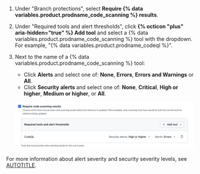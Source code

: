 1. Under "Branch protections", select **Require {% data variables.product.prodname_code_scanning %} results**.
1. Under "Required tools and alert thresholds", click **{% octicon "plus" aria-hidden="true" %} Add tool** and select a {% data variables.product.prodname_code_scanning %} tool with the dropdown. For example, "{% data variables.product.prodname_codeql %}".
1. Next to the name of a {% data variables.product.prodname_code_scanning %} tool:
    * Click **Alerts** and select one of: **None**, **Errors**, **Errors and Warnings** or **All**.
    * Click **Security alerts** and select one of: **None**, **Critical**, **High or higher**, **Medium or higher**, or **All**.

    ![Screenshot of the "Required tools and alert thresholds" section of "Rulesets" settings.](/assets/images/help/repository/rulesets-require-code-scanning.png)

For more information about alert severity and security severity levels, see [AUTOTITLE](/code-security/code-scanning/managing-code-scanning-alerts/about-code-scanning-alerts#about-alert-severity-and-security-severity-levels).
